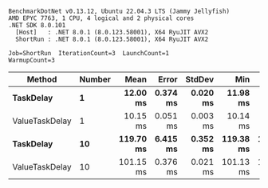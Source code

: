 ```

BenchmarkDotNet v0.13.12, Ubuntu 22.04.3 LTS (Jammy Jellyfish)
AMD EPYC 7763, 1 CPU, 4 logical and 2 physical cores
.NET SDK 8.0.101
  [Host]   : .NET 8.0.1 (8.0.123.58001), X64 RyuJIT AVX2
  ShortRun : .NET 8.0.1 (8.0.123.58001), X64 RyuJIT AVX2

Job=ShortRun  IterationCount=3  LaunchCount=1  
WarmupCount=3  

```
| Method         | Number | Mean      | Error    | StdDev   | Min       | Max       | Allocated |
|--------------- |------- |----------:|---------:|---------:|----------:|----------:|----------:|
| **TaskDelay**      | **1**      |  **12.00 ms** | **0.374 ms** | **0.020 ms** |  **11.98 ms** |  **12.02 ms** |     **352 B** |
| ValueTaskDelay | 1      |  10.15 ms | 0.051 ms | 0.003 ms |  10.14 ms |  10.15 ms |     192 B |
| **TaskDelay**      | **10**     | **119.70 ms** | **6.415 ms** | **0.352 ms** | **119.38 ms** | **120.08 ms** |    **2053 B** |
| ValueTaskDelay | 10     | 101.15 ms | 0.376 ms | 0.021 ms | 101.13 ms | 101.17 ms |     381 B |
